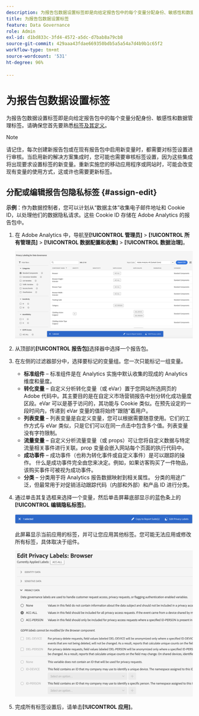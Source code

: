 ```yaml
---
description: 为报告包数据设置标签即是向给定报告包中的每个变量分配身份、敏感性和数据管理标签。
title: 为报告包数据设置标签
feature: Data Governance
role: Admin
exl-id: d1bd833c-3fd4-4572-a5dc-d7bab8a79cb8
source-git-commit: 429aaa43fdae669350bdb5a5a54a7d4b9b1c65f2
workflow-type: tm+mt
source-wordcount: '531'
ht-degree: 96%

---
```


# 为报告包数据设置标签

为报告包数据设置标签即是向给定报告包中的每个变量分配身份、敏感性和数据管理标签。请确保您首先要熟悉[标签及其定义](/help/admin/admin/c-data-governance/data-labeling/gdpr-labels.md)。

>[!NOTE]
>
>请记住，每次创建新报告包或在现有报告包中启用新变量时，都需要对标签设置进行审核。当启用新的解决方案集成时，您可能也需要审核标签设置，因为这些集成将出现要求设置标签的新变量。重新实施您的移动应用程序或网站时，可能会改变现有变量的使用方式，这或许也需要更新标签。

## 分配或编辑报告包隐私标签 {#assign-edit}

**示例**：作为数据控制者，您可以计划从“数据主体”收集电子邮件地址和 Cookie ID，以处理他们的数据隐私请求。这些 Cookie ID 存储在 Adobe Analytics 的报告包中。

1. 在 Adobe Analytics 中，导航至&#x200B;**[!UICONTROL 管理员]** > **[!UICONTROL 所有管理员]** > **[!UICONTROL 数据配置和收集]** > **[!UICONTROL 数据治理]**。

   ![隐私标签](assets/privacy_rs_settings.png)

1. 从顶部的&#x200B;**[!UICONTROL 报告包]**&#x200B;选择器中选择一个报告包。

1. 在左侧的过滤器部分中，选择要标记的变量组。您一次只能标记一组变量。

   * **标准组件** – 标准组件是在 Analytics 实施中默认收集的现成的 Analytics 维度和量度。
   * **转化变量** – 自定义分析转化变量（或 eVar）置于您网站所选网页的 Adobe 代码中。其主要目的是在自定义市场营销报告中划分转化成功量度区段。eVar 可以是基于访问的，其功能与 Cookie 类似。在预先设定的一段时间内，传递到 eVar 变量的值将始终“跟随”着用户。
   * **列表变量** – 列表变量是自定义变量，您可以根据需要随意使用。它们的工作方式与 eVar 类似，只是它们可以在同一点击中包含多个值。列表变量没有字符限制。
   * **流量变量** – 自定义分析流量变量（或 props）可让您将自定义数据与特定流量相关事件进行关联。prop 变量会嵌入网站每个页面的执行代码中。
   * **成功事件** – 成功事件（也称为转化事件或自定义事件）是可以跟踪的操作。 什么是成功事件完全由您来决定。例如，如果访客购买了一件物品，该购买事件可被视为成功事件。
   * **分类** – 分类用于将 Analytics 报告数据映射到相关属性。 分类的用途广泛，但最常用于对促销活动跟踪代码（内部和外部）和产品 ID 进行分类。

1. 通过单击其复选框来选择一个变量，然后单击屏幕底部显示的蓝色条上的&#x200B;**[!UICONTROL 编辑隐私标签]**。

   ![编辑](assets/edit-label.png)

   此屏幕显示当前应用的标签，并可让您应用其他标签。您可能无法应用或修改所有标签，具体取决于组件。

   ![应用的标签](assets/edit-labels2.png)

1. 完成所有标签设置后，请单击&#x200B;**[!UICONTROL 应用]**。

